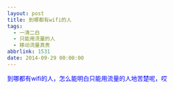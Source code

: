 ```yaml
---
layout: post
title: 到哪都有wifi的人
tags:
  - 一清二白
  - 只能用流量的人
  - 移动流量真贵
abbrlink: 1531
date: 2014-09-29 00:00:00
---
```


<!-- build time:Sat Jun 23 2018 12:05:15 GMT+0800 (中国标准时间) -->

<span style="color:#00f">到哪都有wifi的人，怎么能明白只能用流量的人地苦楚呢，哎</span>
<!-- rebuild by neat -->
